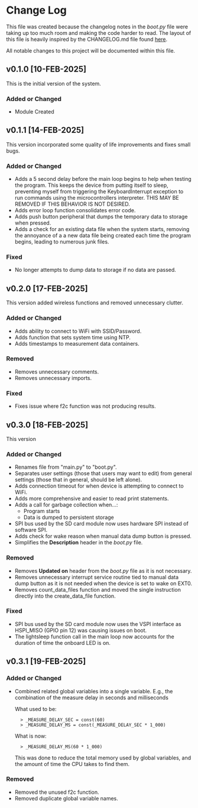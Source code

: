 # Change Log

This file was created because the changelog notes in the *boot.py* file were taking up too much room and making the code harder to read. The layout of this file is heavily inspired by the CHANGELOG.md file found [here](https://github.com/othneildrew/Best-README-Template/blob/main/CHANGELOG.md).

All notable changes to this project will be documented within this file.

<!-- New Version! -->
## v0.1.0 [10-FEB-2025]

This is the initial version of the system.

### Added or Changed

- Module Created

<!-- New Version! -->
## v0.1.1 [14-FEB-2025]

This version incorporated some quality of life improvements and fixes small bugs.

### Added or Changed

- Adds a 5 second delay before the main loop begins to help when testing the program. This
    keeps the device from putting itself to sleep, preventing myself from triggering the
    KeyboardInterrupt exception to run commands using the microcontrollers interpreter. THIS
    MAY BE REMOVED IF THIS BEHAVIOR IS NOT DESIRED.
- Adds error loop function consolidates error code.
- Adds push button peripheral that dumps the temporary data to storage when pressed.
- Adds a check for an existing data file when the system starts, removing the annoyance of a 
    a new data file being created each time the program begins, leading to numerous junk files.

### Fixed

- No longer attempts to dump data to storage if no data are passed.

<!-- New Version! -->
## v0.2.0 [17-FEB-2025]

This version added wireless functions and removed unnecessary clutter.

### Added or Changed

- Adds ability to connect to WiFi with SSID/Password.
- Adds function that sets system time using NTP.
- Adds timestamps to measurement data containers.

### Removed

- Removes unnecessary comments.
- Removes unnecessary imports.

### Fixed

- Fixes issue where f2c function was not producing results.

<!-- New Version! -->
## v0.3.0 [18-FEB-2025]

This version

### Added or Changed

- Renames file from "main.py" to "boot.py".
- Separates user settings (those that users may want to edit) from general settings (those
    that in general, should be left alone).
- Adds connection timeout for when device is attempting to connect to WiFi.
- Adds more comprehensive and easier to read print statements.
- Adds a call for garbage collection when...:
    - Program starts
    - Data is dumped to persistent storage
- SPI bus used by the SD card module now uses hardware SPI instead of software SPI.
- Adds check for wake reason when manual data dump button is pressed.
- Simplifies the **Description** header in the *boot.py* file.

### Removed

- Removes **Updated on** header from the *boot.py* file as it is not necessary.
- Removes unnecessary interrupt service routine tied to manual data dump button as it is not
    needed when the device is set to wake on EXT0.
- Removes count_data_files function and moved the single instruction directly into the 
    create_data_file function.

### Fixed

- SPI bus used by the SD card module now uses the VSPI interface as HSPI_MISO (GPIO pin 12)
    was causing issues on boot.
- The lightsleep function call in the main loop now accounts for the duration of time the
    onboard LED is on.

<!-- New Version! -->
## v0.3.1 [19-FEB-2025]

### Added or Changed

- Combined related global variables into a single variable. E.g., the combination of the measure delay in seconds and milliseconds

    What used to be:
        
        > _MEASURE_DELAY_SEC = const(60)
        > _MEASURE_DELAY_MS = const(_MEASURE_DELAY_SEC * 1_000)

    What is now:
    
        > _MEASURE_DELAY_MS(60 * 1_000)
    
    This was done to reduce the total memory used by global variables, and the amount of time the CPU takes to find them.

### Removed

- Removed the unused f2c function.
- Removed duplicate global variable names.
